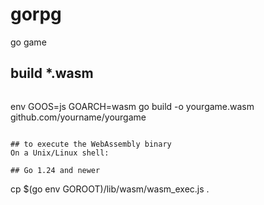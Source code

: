 # gorpg
go game

## build *.wasm
```
```
env GOOS=js GOARCH=wasm go build -o yourgame.wasm github.com/yourname/yourgame
```

## to execute the WebAssembly binary
On a Unix/Linux shell:

## Go 1.24 and newer
```
cp $(go env GOROOT)/lib/wasm/wasm_exec.js .
```
